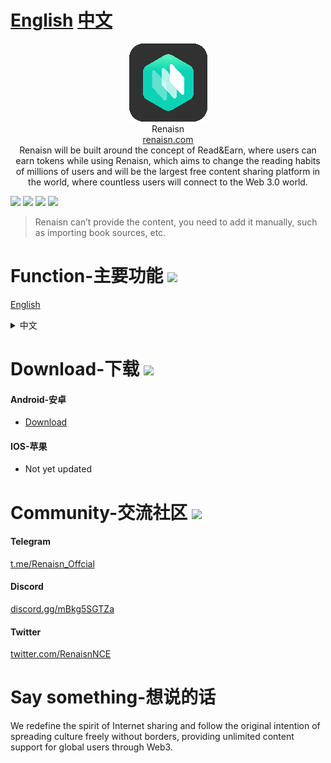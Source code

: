 # [English](English.md) [中文](README.md)



<div align="center">
<img width="125" height="125" src="https://raw.githubusercontent.com/RenaisnNce/Renaisn_Android/main/app/src/main/res/drawable/logo.png"/>  
<br>
Renaisn
<br>
<a href="https://renaisn.com/" target="_blank">renaisn.com</a> 
<br>
Renaisn will be built around the concept of Read&Earn, where users can earn tokens while using Renaisn, which aims to change the reading habits of millions of users and will be the largest free content sharing platform in the world, where countless users will connect to the Web 3.0 world.
</div>

[![](https://img.shields.io/badge/-Contents:-696969.svg)](#contents) [![](https://img.shields.io/badge/-Function-F5F5F5.svg)](#Function-主要功能-) [![](https://img.shields.io/badge/-Download-F5F5F5.svg)](#Download-下载-) [![](https://img.shields.io/badge/-Community-F5F5F5.svg)](#Community-交流社区-) 

>Renaisn can’t provide the content, you need to add it manually, such as importing book sources, etc.

# Function-主要功能 [![](https://img.shields.io/badge/-Function-F5F5F5.svg)](#Function-主要功能-)
[English](English.md)

<details><summary>中文</summary>
    <h4>Free reading</h4><br>
1.Support multiple content sources, custom content sources, including but not limited to books, animation, etc.<br>
2.Support voice reading, offline caching, multi-device cloud synchronization.<br>
3.Support search and discovery, customize to find content more convenient.<br>
4.Support local TXT, EPUB and other reading, device intelligent scanning.<br>
5.Support custom reading interface and reading mode, switch font color, background spacing, page turning, etc.<br>
6.Support content subscription, subscription can update the content channel you want to see.<br>
7.Subsequent support for decentralized wallet function.<br>
8.More Play to earn.<br>
</details>




# Download-下载 [![](https://img.shields.io/badge/-Download-F5F5F5.svg)](#Download-下载-)
#### Android-安卓 
* [Download](https://renaisn.com/#/download)


#### IOS-苹果
* Not yet updated



# Community-交流社区 [![](https://img.shields.io/badge/-Community-F5F5F5.svg)](#Community-交流社区-)

#### Telegram
<a href="https://t.me/Renaisn_Offcial" target="_blank">t.me/Renaisn_Offcial</a> 

#### Discord
<a href="https://discord.gg/mBkg5SGTZa" target="_blank">discord.gg/mBkg5SGTZa</a> 

#### Twitter

<a href="https://twitter.com/RenaisnNCE" target="_blank">twitter.com/RenaisnNCE</a> 





# Say something-想说的话

We redefine the spirit of Internet sharing and follow the original intention of spreading culture freely without borders, providing unlimited content support for global users through Web3.
